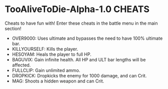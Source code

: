 # TooAliveToDie-Alpha-1.0 CHEATS
Cheats to have fun with! Enter these cheats in the battle menu in the main section!

- OVER9000: Uses ultimate and bypasses the need to have 100% ultimate bar.
- KILLYOURSELF: Kills the player.
- HESOYAM: Heals the player to full HP.
- BAGUVIX: Gain infinite health. All HP and ULT bar lengths will be affected.
- FULLCLIP: Gain unlimited ammo.
- DROPKICK: Dropkicks the enemy for 1000 damage, and can Crit.
- MAG: Shoots a hidden weapon and can Crit.
